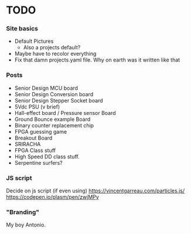 
# TODO

### Site basics

- Default Pictures
  - Also a projects default?
- Maybe have to recolor everything
- Fix that damn projects.yaml file. Why on earth was it written like that

### Posts

- Senior Design MCU board
- Senior Design Conversion board
- Senior Design Stepper Socket board
- 5Vdc PSU (v brief)
- Hall-effect board / Pressure sensor Board
- Ground Bounce example Board
- Binary counter replacement chip
- FPGA guessing game
- Breakout Board
- SRIRACHA
- FPGA Class stuff
- High Speed DD class stuff.
- Serpentine surfers?

### JS script

Decide on js script (if even using)
https://vincentgarreau.com/particles.js/
https://codepen.io/plasm/pen/zwjMPy

### "Branding"

My boy Antonio.
